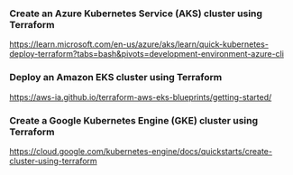 ### Create an Azure Kubernetes Service (AKS) cluster using Terraform
https://learn.microsoft.com/en-us/azure/aks/learn/quick-kubernetes-deploy-terraform?tabs=bash&pivots=development-environment-azure-cli

### Deploy an Amazon EKS cluster using Terraform
https://aws-ia.github.io/terraform-aws-eks-blueprints/getting-started/

### Create a Google Kubernetes Engine (GKE) cluster using Terraform
https://cloud.google.com/kubernetes-engine/docs/quickstarts/create-cluster-using-terraform